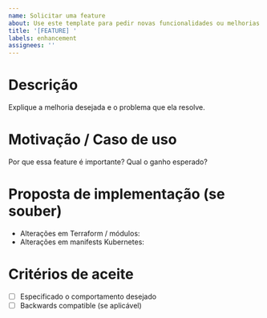 ```yaml
---
name: Solicitar uma feature
about: Use este template para pedir novas funcionalidades ou melhorias
title: '[FEATURE] '
labels: enhancement
assignees: ''
---
```


# Descrição

Explique a melhoria desejada e o problema que ela resolve.

# Motivação / Caso de uso

Por que essa feature é importante? Qual o ganho esperado?

# Proposta de implementação (se souber)

- Alterações em Terraform / módulos:
- Alterações em manifests Kubernetes:

# Critérios de aceite

- [ ] Especificado o comportamento desejado
- [ ] Backwards compatible (se aplicável)
